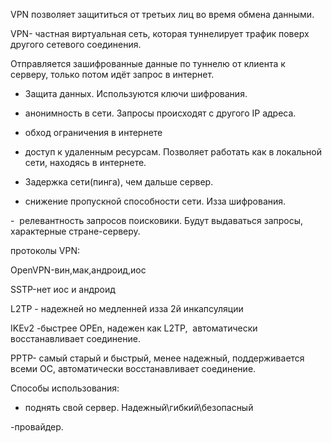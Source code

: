 VPN позволяет защититься от третьих лиц во время обмена данными.

VPN- частная виртуальная сеть, которая туннелирует трафик поверх другого сетевого соединения.

Отправляется зашифрованные данные по туннелю от клиента к серверу, только потом идёт запрос в интернет.

+ Защита данных. Используются ключи шифрования.

+ анонимность в сети. Запросы происходят с другого IP адреса.

+ обход ограничения в интернете

+ доступ к удаленным ресурсам. Позволяет работать как в локальной сети, находясь в интернете.

- Задержка сети(пинга), чем дальше сервер.

- снижение пропускной способности сети. Изза шифрования.

-  релевантность запросов поисковики. Будут выдаваться запросы, характерные стране-серверу.

протоколы VPN:

OpenVPN-вин,мак,андроид,иос

SSTP-нет иос и андроид

L2TP - надежней но медленней изза 2й инкапсуляции

IKEv2 -быстрее OPEn, надежен как L2TP,  автоматически восстанавливает соединение.

PPTP- самый старый и быстрый, менее надежный, поддерживается всеми ОС, автоматически восстанавливает соединение.

Способы использования:

- поднять свой сервер. Надежный\гибкий\безопасный

-провайдер.